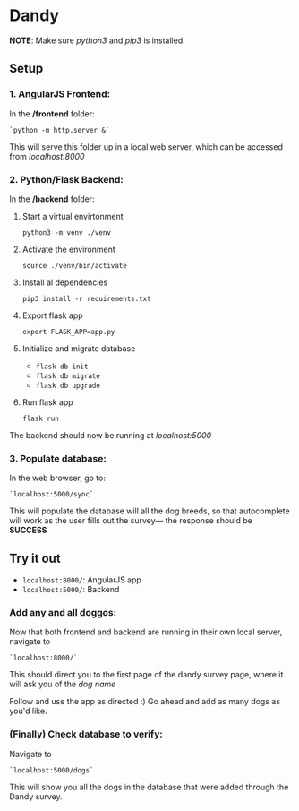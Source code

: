# Dandy

**NOTE**: Make sure *python3* and *pip3* is installed.

## Setup

### 1. AngularJS Frontend:

In the **/frontend** folder:

    `python -m http.server &`

This will serve this folder up in a local web server, which can be accessed from *localhost:8000*

### 2. Python/Flask Backend:

In the **/backend** folder:

1. Start a virtual envirtonment

    `python3 -m venv ./venv`

2. Activate the environment 

    `source ./venv/bin/activate`

3. Install al dependencies

    `pip3 install -r requirements.txt`

4. Export flask app

    `export FLASK_APP=app.py`

5. Initialize and migrate database

    - `flask db init`
    - `flask db migrate`
    - `flask db upgrade`

6. Run flask app

    `flask run`

The backend should now be running at *localhost:5000*

### 3. Populate database:

In the web browser, go to:

    `localhost:5000/sync`

This will populate the database will all the dog breeds, so that autocomplete will work as the user fills out the survey— the response should be **SUCCESS**

## Try it out

- `localhost:8000/`: AngularJS app 
- `localhost:5000/`: Backend

### Add any and all doggos:
Now that both frontend and backend are running in their own local server, navigate to 

    `localhost:8000/`

This should direct you to the first page of the dandy survey page, where it will ask you of the *dog name*

Follow and use the app as directed :) Go ahead and add as many dogs as you'd like.

### (Finally) Check database to verify:

Navigate to 

    `localhost:5000/dogs`

This will show you all the dogs in the database that were added through the Dandy survey.


